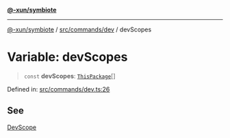[**@-xun/symbiote**](../../../../README.md)

***

[@-xun/symbiote](../../../../README.md) / [src/commands/dev](../README.md) / devScopes

# Variable: devScopes

> `const` **devScopes**: [`ThisPackage`](../../../configure/enumerations/ThisPackageGlobalScope.md#thispackage)[]

Defined in: [src/commands/dev.ts:26](https://github.com/Xunnamius/symbiote/blob/fda4254d9bfeb125461ee3377ddb123772e5d050/src/commands/dev.ts#L26)

## See

[DevScope](../../../configure/enumerations/ThisPackageGlobalScope.md)
